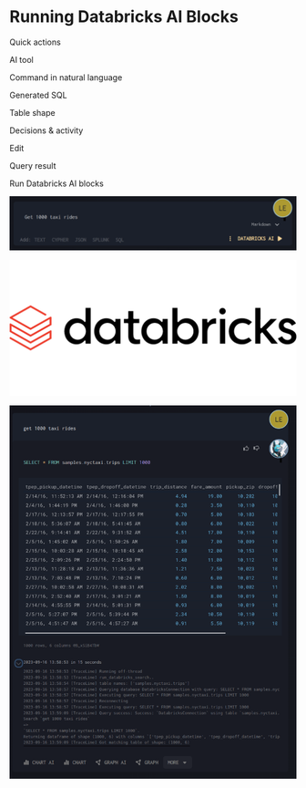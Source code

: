 # Running Databricks AI Blocks

Quick actions

AI tool

Command in natural language

Generated SQL

Table shape

Decisions & activity

Edit

Query result

Run Databricks AI blocks

![Databricks AI Interface](./images/user/059__1.png)

![Databricks AI Query](./images/user/059__2.png)

![Databricks AI Results](./images/user/059__3.png)

